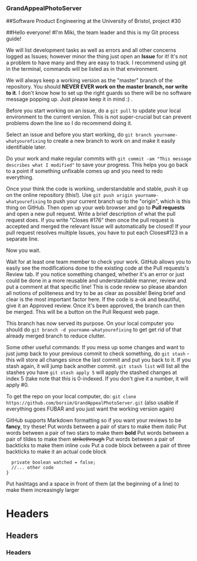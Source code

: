 ### GrandAppealPhotoServer
##Software Product Engineering at the University of Bristol, project #30

##Hello everyone!
#I'm Miki, the team leader and this is my Git process guide!

We will list development tasks as well as errors and all other concerns logged as Issues;
however minor the thing just open an **Issue** for it! It's not a problem to have many and they are easy to track.
I recommend using git in the terminal, commands will be listed as in that environment.

We will always keep a working version as the "master" branch of the repository. 
You should **NEVER EVER work on the master branch, nor write to it**. I don't know how to set up the right guards
so there will be no software message popping up. Just please keep it in mind :) .

Before you start working on an issue, do a `` git pull `` to update your local environment to the current version.
This is not super-crucial but can prevent problems down the line so I do recommend doing it.

Select an issue and before you start working, do `` git branch yourname-whatyourefixing `` to create a new branch
to work on and make it easily identifiable later.

Do your work and make regular commits with `` git commit -am "This message describes what I modified" `` to save your progress.
This helps you go back to a point if something unfixable comes up and you need to redo everything. 

Once your think the code is working, understandable and stable, push it up on the online repository (this!).
Use `` git push origin yourname-whatyourefixing `` to push your current branch up to the "origin", which is this thing on GitHub.
Then open up your web browser and go to **Pull requests** and open a new pull request.
Write a brief description of what the pull request does. 
If you write "Closes #176" then once the pull request is accepted and merged the relevant Issue will automatically be closed!
If your pull request resolves multiple Issues, you have to put each Closes#123 in a separate line.

Now you wait.

Wait for at least one team member to check your work. GitHub allows you to easily see the modifications done to the existing code 
at the Pull requests's Review tab.
If you notice something changed, whether it's an error or just could be done in a more reusable and understandable manner, review 
and put a comment at that specific line! This is code review so please abandon all notions of politeness and
try to be as clear as possible! Being brief and clear is the most important factor here.
If the code is a-ok and beautiful, give it an Approved review.
Once it's been approved, the branch can then be merged. This will be a button on the Pull Request web page.

This branch has now served its purpose. On your local computer you should do `` git branch -d yourname-whatyourefixing `` to get 
get rid of that already merged branch to reduce clutter.

Some other useful commands:
If you mess up some changes and want to just jump back to your previous commit to check something, do
`` git stash ``    - this will store all changes since the last commit and put you back to it. If you stash again, it will jump 
back another commit.
`` git stash list `` will list all the stashes you have
`` git stash apply 5 `` will apply the stashed changes at index 5 (take note that this is 0-indexed. If you don't give it a number, it will apply #0.

To get the repo on your local computer, do:
`` git clone https://github.com/borsim/GrandAppealPhotoServer.git ``
(also usable if everything goes FUBAR and you just want the working version again)

GitHub supports Markdown formatting so if you want your reviews to be **fancy**, try these!
Put words between a pair of stars to make them *italic*
Put words between a pair of two stars to make them **bold**
Put words between a pair of tildes to make them ~~strikethrough~~
Put words between a pair of backticks to make them inline `code`
Put a code block between a pair of three backticks to make it an actual code block
``` class Gromit (int episode) {
  private boolean watched = false;
  //... other code
} 
```
Put hashtags and a space in front of them (at the beginning of a line) to make them increasingly larger 
# Headers
## Headers
### Headers


